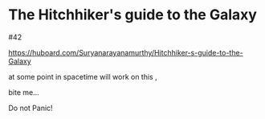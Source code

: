 # The Hitchhiker's guide to the Galaxy

#42

https://huboard.com/Suryanarayanamurthy/Hitchhiker-s-guide-to-the-Galaxy

at some point in spacetime will work on this , 

bite me...

Do not Panic!
